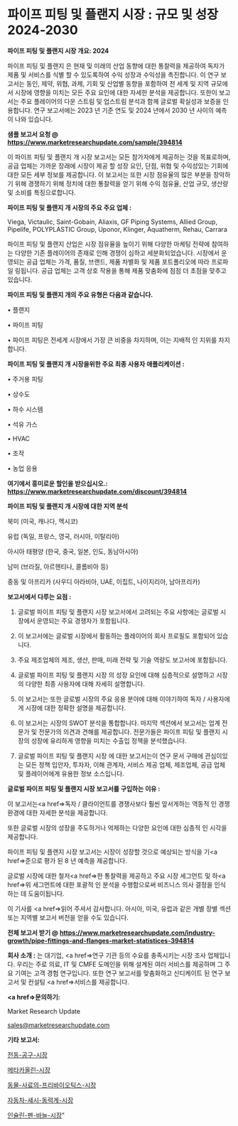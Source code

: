 # 파이프 피팅 및 플랜지 시장 : 규모 및 성장 2024-2030

<strong>파이프 피팅 및 플랜지 시장 개요: 2024</strong>

파이프 피팅 및 플랜지 은 현재 및 미래의 산업 동향에 대한 통찰력을 제공하여 독자가 제품 및 서비스를 식별 할 수 있도록하여 수익 성장과 수익성을 촉진합니다. 이 연구 보고서는 동인, 제약, 위협, 과제, 기회 및 산업별 동향을 포함하여 전 세계 및 지역 규모에서 시장에 영향을 미치는 모든 주요 요인에 대한 자세한 분석을 제공합니다. 또한이 보고서는 주요 플레이어의 다운 스트림 및 업스트림 분석과 함께 글로벌 확실성과 보증을 인용합니다. 연구 보고서에는 2023 년 기준 연도 및 2024 년에서 2030 년 사이의 예측이 나와 있습니다.



<strong>샘플 보고서 요청 @ <a href=https://www.marketresearchupdate.com/sample/394814>https://www.marketresearchupdate.com/sample/394814</a></strong>

이 파이프 피팅 및 플랜지 개 시장 보고서는 모든 참가자에게 제공하는 것을 목표로하며, 공급 업체는 가까운 장래에 시장이 제공 할 성장 요인, 단점, 위협 및 수익성있는 기회에 대한 모든 세부 정보를 제공합니다. 이 보고서는 또한 시장 점유율의 많은 부분을 장악하기 위해 경쟁하기 위해 정치에 대한 통찰력을 얻기 위해 수익 점유율, 산업 규모, 생산량 및 소비를 특징으로합니다.



<strong>파이프 피팅 및 플랜지 개 시장의 주요 주요 업체 :</strong>

Viega, Victaulic, Saint-Gobain, Aliaxis, GF Piping Systems, Allied Group, Pipelife, POLYPLASTIC Group, Uponor, Klinger, Aquatherm, Rehau, Carrara

파이프 피팅 및 플랜지 산업은 시장 점유율을 높이기 위해 다양한 마케팅 전략에 참여하는 다양한 기존 플레이어의 존재로 인해 경쟁이 심하고 세분화되었습니다. 시장에서 운영되는 공급 업체는 가격, 품질, 브랜드, 제품 차별화 및 제품 포트폴리오에 따라 프로파일 링됩니다. 공급 업체는 고객 상호 작용을 통해 제품 맞춤화에 점점 더 초점을 맞추고 있습니다.



<strong>파이프 피팅 및 플랜지 개의 주요 유형은 다음과 같습니다.</strong>

• 플랜지

• 파이프 피팅

• 파이프 피팅은 전세계 시장에서 가장 큰 비중을 차지하며, 이는 지배적 인 지위를 차지합니다.



<strong>파이프 피팅 및 플랜지 개 시장을위한 주요 최종 사용자 애플리케이션 :</strong>

• 주거용 피팅

• 상수도

• 하수 시스템

• 석유 가스

• HVAC

• 조작

• 농업 응용



<strong>여기에서 흥미로운 할인을 받으십시오.: <a href=https://www.marketresearchupdate.com/discount/394814>https://www.marketresearchupdate.com/discount/394814</a></strong>



<strong>파이프 피팅 및 플랜지 개 시장에 대한 지역 분석</strong>

북미 (미국, 캐나다, 멕시코)

유럽 (독일, 프랑스, 영국, 러시아, 이탈리아)

아시아 태평양 (한국, 중국, 일본, 인도, 동남아시아)

남미 (브라질, 아르헨티나, 콜롬비아 등)

중동 및 아프리카 (사우디 아라비아, UAE, 이집트, 나이지리아, 남아프리카)



<strong>보고서에서 다루는 요점 :</strong>

1. 글로벌 파이프 피팅 및 플랜지 시장 보고서에서 고려되는 주요 사항에는 글로벌 시장에서 운영되는 주요 경쟁자가 포함됩니다.

2. 이 보고서에는 글로벌 시장에서 활동하는 플레이어의 회사 프로필도 포함되어 있습니다.

3. 주요 제조업체의 제조, 생산, 판매, 미래 전략 및 기술 역량도 보고서에 포함됩니다.

4. 글로벌 파이프 피팅 및 플랜지 시장 의 성장 요인에 대해 심층적으로 설명하고 시장의 다양한 최종 사용자에 대해 자세히 설명합니다.

5. 이 보고서는 또한 글로벌 시장의 주요 응용 분야에 대해 이야기하여 독자 / 사용자에게 시장에 대한 정확한 설명을 제공합니다.

6. 이 보고서는 시장의 SWOT 분석을 통합합니다. 마지막 섹션에서 보고서는 업계 전문가 및 전문가의 의견과 견해를 제공합니다. 전문가들은 파이프 피팅 및 플랜지 시장의 성장에 유리하게 영향을 미치는 수출입 정책을 분석했습니다.

7. 글로벌 파이프 피팅 및 플랜지 시장 에 대한 보고서는이 연구 문서 구매에 관심이있는 모든 정책 입안자, 투자자, 이해 관계자, 서비스 제공 업체, 제조업체, 공급 업체 및 플레이어에게 유용한 정보 소스입니다.



<strong>글로벌 파이프 피팅 및 플랜지 시장 보고서를 구입하는 이유 :</strong>

이 보고서는<a href=>독자 / 클</a>라이언트를 경쟁사보다 훨씬 앞서게하는 역동적 인 경쟁 환경에 대한 자세한 분석을 제공합니다.

또한 글로벌 시장의 성장을 주도하거나 억제하는 다양한 요인에 대한 심층적 인 시각을 제공합니다.

파이프 피팅 및 플랜지 시장 보고서는 시장이 성장할 것으로 예상되는 방식을 기<a href=>준으로</a> 평가 된 8 년 예측을 제공합니다.

글로벌 시장에 대한 철저<a href=>한 통찰력</a>을 제공하고 주요 시장 세그먼트 및 하<a href=>위 세그</a>먼트에 대한 포괄적 인 분석을 수행함으로써 비즈니스 의사 결정을 인식하는 데 도움이됩니다.

이 기사를 <a href=>읽어 주</a>셔서 감사합니다. 아시아, 미국, 유럽과 같은 개별 장별 섹션 또는 지역별 보고서 버전을 얻을 수도 있습니다.



<strong>전체 보고서 받기 @ <a href=https://www.marketresearchupdate.com/industry-growth/pipe-fittings-and-flanges-market-statistices-394814>https://www.marketresearchupdate.com/industry-growth/pipe-fittings-and-flanges-market-statistices-394814</a></strong>



<strong>회사 소개 :</strong>
는 대기업, <a href=>연구 기</a>관 등의 수요를 충족시키는 시장 조사 업체입니다. 우리는 주로 의료, IT 및 CMFE 도메인을 위해 설계된 여러 서비스를 제공하며 그 주요 기여는 고객 경험 연구입니다. 또한 연구 보고서를 맞춤화하고 신디케이트 된 연구 보고서 및 컨설팅 <a href=>서비</a>스를 제공합니다.



<strong><a href=>문의하기:</a></strong>

Market Research Update

sales@marketresearchupdate.com



<strong>기타 보고서:</strong>

<a href=https://www.linkedin.com/pulse/전동-공구-시장-경쟁-분석-및-성장-잠재력-2029-market-matrix-musings-analysis/>전동-공구-시장</a>

<a href=https://www.linkedin.com/pulse/메타카올린-시장-규모-및-성장-2023-trendsetters-talk-360-analysis-boubf/>메타카올린-시장</a>

<a href=https://www.linkedin.com/pulse/동물-사료의-프리바이오틱스-시장-세분화-연구-및-목표-고객2029년-mivkf/>동물-사료의-프리바이오틱스-시장</a>

<a href=https://www.linkedin.com/pulse/자동차-섀시-동력계-시장-진입-전략-및-위험-평가2030년-survey-savvy-insights-360-analysis-vbspf/>자동차-섀시-동력계-시장</a>

<a href=https://www.linkedin.com/pulse/인슐린-펜-바늘-시장-세분화-연구-및-목표-고객2029년-market-matrix-musings-analysis-rgl6f/>인슐린-펜-바늘-시장</a>"
